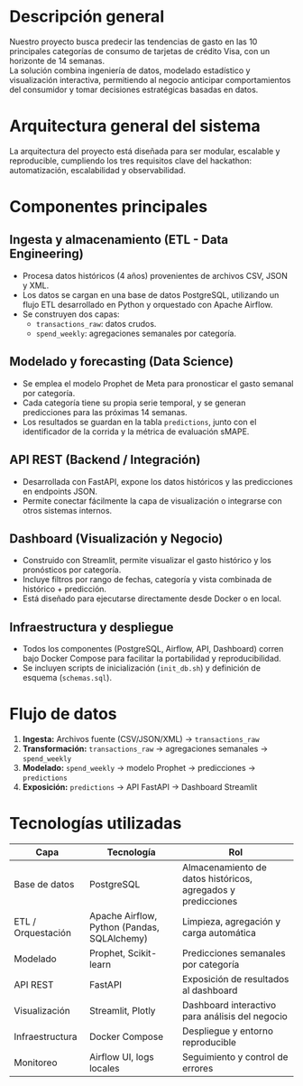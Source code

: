 <!-- README.md (README.md) -->

# Descripción general

Nuestro proyecto busca predecir las tendencias de gasto en las 10 principales categorías de consumo de tarjetas de crédito Visa, con un horizonte de 14 semanas.  
La solución combina ingeniería de datos, modelado estadístico y visualización interactiva, permitiendo al negocio anticipar comportamientos del consumidor y tomar decisiones estratégicas basadas en datos.

# Arquitectura general del sistema

La arquitectura del proyecto está diseñada para ser modular, escalable y reproducible, cumpliendo los tres requisitos clave del hackathon: automatización, escalabilidad y observabilidad.

# Componentes principales

## Ingesta y almacenamiento (ETL - Data Engineering)

- Procesa datos históricos (4 años) provenientes de archivos CSV, JSON y XML.
- Los datos se cargan en una base de datos PostgreSQL, utilizando un flujo ETL desarrollado en Python y orquestado con Apache Airflow.
- Se construyen dos capas:
  - `transactions_raw`: datos crudos.
  - `spend_weekly`: agregaciones semanales por categoría.

## Modelado y forecasting (Data Science)

- Se emplea el modelo Prophet de Meta para pronosticar el gasto semanal por categoría.
- Cada categoría tiene su propia serie temporal, y se generan predicciones para las próximas 14 semanas.
- Los resultados se guardan en la tabla `predictions`, junto con el identificador de la corrida y la métrica de evaluación sMAPE.

## API REST (Backend / Integración)

- Desarrollada con FastAPI, expone los datos históricos y las predicciones en endpoints JSON.
- Permite conectar fácilmente la capa de visualización o integrarse con otros sistemas internos.

## Dashboard (Visualización y Negocio)

- Construido con Streamlit, permite visualizar el gasto histórico y los pronósticos por categoría.
- Incluye filtros por rango de fechas, categoría y vista combinada de histórico + predicción.
- Está diseñado para ejecutarse directamente desde Docker o en local.

## Infraestructura y despliegue

- Todos los componentes (PostgreSQL, Airflow, API, Dashboard) corren bajo Docker Compose para facilitar la portabilidad y reproducibilidad.
- Se incluyen scripts de inicialización (`init_db.sh`) y definición de esquema (`schemas.sql`).

# Flujo de datos

1. **Ingesta:** Archivos fuente (CSV/JSON/XML) → `transactions_raw`
2. **Transformación:** `transactions_raw` → agregaciones semanales → `spend_weekly`
3. **Modelado:** `spend_weekly` → modelo Prophet → predicciones → `predictions`
4. **Exposición:** `predictions` → API FastAPI → Dashboard Streamlit

# Tecnologías utilizadas

| Capa               | Tecnología                                  | Rol                                                          |
| ------------------ | ------------------------------------------- | ------------------------------------------------------------ |
| Base de datos      | PostgreSQL                                  | Almacenamiento de datos históricos, agregados y predicciones |
| ETL / Orquestación | Apache Airflow, Python (Pandas, SQLAlchemy) | Limpieza, agregación y carga automática                      |
| Modelado           | Prophet, Scikit-learn                       | Predicciones semanales por categoría                         |
| API REST           | FastAPI                                     | Exposición de resultados al dashboard                        |
| Visualización      | Streamlit, Plotly                           | Dashboard interactivo para análisis del negocio              |
| Infraestructura    | Docker Compose                              | Despliegue y entorno reproducible                            |
| Monitoreo          | Airflow UI, logs locales                    | Seguimiento y control de errores                             |
